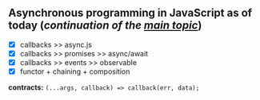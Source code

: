 ## Asynchronous programming in JavaScript as of today (_continuation of the [main topic](https://github.com/SKindij/Asynchronous-JS-Nodejs)_)

- [x] callbacks >> async.js 
- [x] callbacks >> promises >> async/await 
- [x] callbacks >> events >> observable 
- [x] functor + chaining + composition 

**contracts:** ``(...args, callback) => callback(err, data);``






